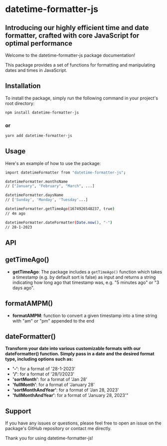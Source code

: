 # datetime-formatter-js

## Introducing our highly efficient time and date formatter, crafted with core JavaScript for optimal performance

Welcome to the datetime-formatter-js package documentation!

This package provides a set of functions for formatting and manipulating dates and times in JavaScript.

## Installation

To install the package, simply run the following command in your project's root directory:

```sh
npm install datetime-formatter-js
```

### or

```sh
yarn add datetime-formatter-js
```

## Usage

Here's an example of how to use the package:

```sh
import datetimeFormatter from "datetime-formatter-js";

datetimeFormatter.monthsName
// ["January", "February", "March", ...]

datetimeFormatter.daysName
// ['Sunday', 'Monday', 'Tuesday'...]

datetimeFormatter.getTimeAgo(1674926548237, true)
// 4m ago

datetimeFormatter.dateFormatter(Date.now(), "-")
// 28-1-2023
```

## API

## getTimeAgo()

- **getTimeAgo**: The package includes a `getTimeAgo()` function which takes a timestamp (e.g. by default sort is false) as input and returns a string indicating how long ago that timestamp was, e.g. "5 minutes ago" or "3 days ago".

## formatAMPM()

- **formatAMPM**: function to convert a given timestamp into a time string with "am" or "pm" appended to the end

## dateFormatter()

**Transform your date into various customizable formats with our dateFormatter() function. Simply pass in a date and the desired format type, including options such as:**

- **'-'**: for a format of '28-1-2023'
- **'/'**: for a format of '28/1/2023'
- **'sortMonth'**: for a format of 'Jan 28'
- **'fullMonth'**: for a format of 'January 28'
- **'sortMonthAndYear'**: for a format of 'Jan 28, 2023'
- **'fullMonthAndYear'**: for a format of 'January 28, 2023'"

## Support

If you have any issues or questions, please feel free to open an issue on the package's GitHub repository or contact me directly.

Thank you for using datetime-formatter-js!
